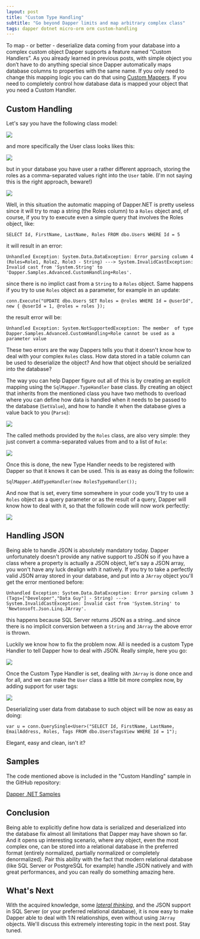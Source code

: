 ```yaml
---
layout: post
title: "Custom Type Handling"
subtitle: "Go beyond Dapper limits and map arbitrary complex class"
tags: dapper dotnet micro-orm orm custom-handling
---
```


To map - or better - deserialize data coming from your database into a complex custom object Dapper supports a feature named “Custom Handlers”.
As you already learned in previous posts, with simple object you don’t have to do anything special since Dapper automatically maps database columns to properties with the same name. If you only need to change this mapping logic you can do that using [Custom Mappers](/2018/02/12/custom-columns-mapping/). If you need to completely control how database data is mapped your object that you need a Custom Handler.

## Custom Handling

Let's say you have the following class model:

![](/public/images/2018-04-15/image-01.png)

and more specifically the User class looks likes this:

![](/public/images/2018-04-15/image-02.png)

but in your database you have user a rather different approach, storing the roles as a comma-separated values right into the `User` table. (I'm not saying this is the right approach, beware!)

![](/public/images/2018-04-15/image-03.png)

Well, in this situation the automatic mapping of Dapper.NET is pretty useless since it will try to map a string (the Roles column) to a `Roles` object and, of course, if you try to execute even a simple query that involves the Roles object, like: 

```
SELECT Id, FirstName, LastName, Roles FROM dbo.Users WHERE Id = 5
```

it will result in an error:

```
Unhandled Exception: System.Data.DataException: Error parsing column 4 (Roles=Role1, Role2, Role3 - String) ---> System.InvalidCastException: Invalid cast from 'System.String' to 'Dapper.Samples.Advanced.CustomHandling+Roles'.
```

since there is no implict cast from a `String` to a `Roles` object. Same happens if you try to use `Roles` object as a parameter, for example in an update:

```
conn.Execute("UPDATE dbo.Users SET Roles = @roles WHERE Id = @userId", new { @userId = 1, @roles = roles });
```

the result error will be:

```
Unhandled Exception: System.NotSupportedException: The member  of type Dapper.Samples.Advanced.CustomHandling+Role cannot be used as a parameter value
```

These two errors are the way Dappers tells you that it doesn't know how to deal with your complex `Roles` class. How data stored in a table column can be used to deserialize the object? And how that object should be serialized into the database?

The way you can help Dapper figure out all of this is by creating an explicit mapping using the `SqlMapper.TypeHandler` base class. By creating an object that inherits from the mentioned class you have two methods to overload where you can define how data is handled when it needs to be passed to the database (`SetValue`), and how to handle it when the database gives a value back to you (`Parse`):

![](/public/images/2018-04-15/image-04.png)

The called methods provided by the `Roles` class, are also very simple: they just convert a comma-separated values from and to a list of `Role`:

![](/public/images/2018-04-15/image-05.png)

Once this is done, the new Type Handler needs to be registered with Dapper so that it knows it can be used. This is as easy as doing the followin:

```
SqlMapper.AddTypeHandler(new RolesTypeHandler());
```

And now that is set, every time somewhere in your code you'll try to use a `Roles` object as a query parameter or as the result of a query, Dapper will know how to deal with it, so that the followin code will now work perfectly:

![](/public/images/2018-04-15/image-06.png)

## Handling JSON

Being able to handle JSON is absolutely mandatory today. Dapper unfortunately doesn't provide any native support to JSON so if you have a class where a property is actually a JSON object, let's say a JSON array, you won't have any luck dealign with it natively. If you try to take a perfectly valid JSON array stored in your database, and put into a `JArray` object you'll get the error mentioned before:

```
Unhandled Exception: System.Data.DataException: Error parsing column 3 (Tags=["Developer","Data Guy"] - String) ---> System.InvalidCastException: Invalid cast from 'System.String' to 'Newtonsoft.Json.Linq.JArray'.
```

this happens because SQL Server returns JSON as a string...and since there is no implicit conversion between a `String` and `JArray` the above error is thrown.

Luckily we know how to fix the problem now. All is needed is a custom Type Handler to tell Dapper how to deal with JSON. Really simple, here you go:

![](/public/images/2018-04-15/image-07.png)

Once the Custom Type Handler is set, dealing with `JArray` is done once and for all, and we can make the `User` class a little bit more complex now, by adding support for user tags:

![](/public/images/2018-04-15/image-08.png)

Deserializing user data from database to such object will be now as easy as doing:

```
var u = conn.QuerySingle<User>("SELECT Id, FirstName, LastName, EmailAddress, Roles, Tags FROM dbo.UsersTagsView WHERE Id = 1");
```

Elegant, easy and clean, isn't it?

## Samples

The code mentioned above is included in the "Custom Handling" sample in the GitHub repository:

[Dapper .NET Samples](https://yorek.github.io/dapper-samples/)

## Conclusion

Being able to explicitly define how data is serialized and deserialized into the database fix almost all limitations that Dapper may have shown so far. And it opens up interesting scenario, where any object, even the most complex one, can be stored into a relational database in the preferred format (entirely normalized, partially normalized or completely denormalized). Pair this ability with the fact that modern relational database (like SQL Server or PostgreSQL for example) handle JSON natively and with great performances, and you can really do something amazing here.

## What's Next

With the acquired knowledge, some [*lateral thinking*](https://en.wikipedia.org/wiki/Lateral_thinking), and the JSON support in SQL Server (or your preferred relational database), it is now easy to make Dapper able to deal with 1:N relationships, even without using `JArray` objects. We'll discuss this extremely interesting topic in the next post. Stay tuned.
